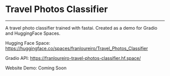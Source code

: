 # Travel Photos Classifier

--------------------------------------------------------------------------------------

A travel photo classifier trained with fastai. Created as a demo for Gradio and HuggingFace Spaces.

Hugging Face Space: https://huggingface.co/spaces/franloureiro/Travel_Photos_Classifier

Gradio API: https://franloureiro-travel-photos-classifier.hf.space/

Website Demo: Coming Soon
